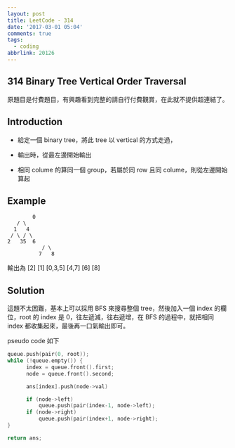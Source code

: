 ```yaml
---
layout: post
title: LeetCode - 314
date: '2017-03-01 05:04'
comments: true
tags:
  - coding
abbrlink: 20126
---
```

314 Binary Tree Vertical Order Traversal
----------------------------------------
原題目是付費題目，有興趣看到完整的請自行付費觀賞，在此就不提供超連結了。

Introduction
------------
- 給定一個 binary tree，將此 tree 以 vertical 的方式走過，
- 輸出時，從最左邊開始輸出
- 相同 colume 的算同一個 group，若屬於同 row 且同 colume，則從左邊開始算起

    <!--more-->


Example
-------
```
        0
   / \
  1   4
 / \ / \
2   35  6
           / \
          7   8
```
輸出為
[2]
[1]
[0,3,5]
[4,7]
[6]
[8]

Solution
--------
這題不太困難，基本上可以採用 BFS 來搜尋整個 tree，然後加入一個 index 的欄位，root 的 index 是 0，往左遞減，往右遞增，在 BFS 的過程中，就把相同 index 都收集起來，最後再一口氣輸出即可。

pseudo code 如下
```cpp
queue.push(pair(0, root));
while (!queue.empty()) {
      index = queue.front().first;
      node = queue.front().second;

      ans[index].push(node->val)

      if (node->left)
          queue.push(pair(index-1, node->left);
      if (node->right)
          queue.push(pair(index+1, node->right);
}

return ans;
```
